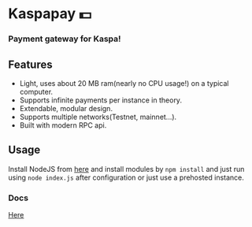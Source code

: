 # Kaspapay 💵
### Payment gateway for Kaspa!

## Features
* Light, uses about 20 MB ram(nearly no CPU usage!) on a typical computer.
* Supports infinite payments per instance in theory.
* Extendable, modular design.
* Supports multiple networks(Testnet, mainnet...).
* Built with modern RPC api.

## Usage
Install NodeJS from [here](https://nodejs.org/) and install modules by ``npm install`` and just run using ``node index.js`` after configuration or just use a prehosted instance.

### Docs
[Here](https://kaffinpx.gitbook.io/kaspapay)
